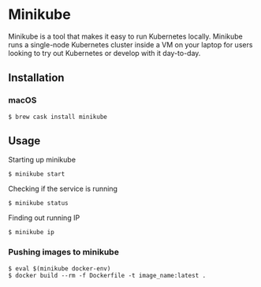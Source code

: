 # Minikube

Minikube is a tool that makes it easy to run Kubernetes locally. Minikube runs a single-node Kubernetes cluster inside a VM on your laptop for users looking to try out Kubernetes or develop with it day-to-day.

## Installation

### macOS

```
$ brew cask install minikube
```

## Usage

Starting up minikube

```
$ minikube start
```

Checking if the service is running

```
$ minikube status
```

Finding out running IP

```
$ minikube ip
```

### Pushing images to minikube
```
$ eval $(minikube docker-env)
$ docker build --rm -f Dockerfile -t image_name:latest .
```



